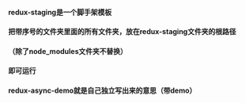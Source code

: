 

#### redux-staging是一个脚手架模板

#### 把带序号的文件夹里面的所有文件夹，放在redux-staging文件夹的根路径

#### （除了node_modules文件夹不替换）

#### 即可运行



#### redux-async-demo就是自己独立写出来的意思（带demo）